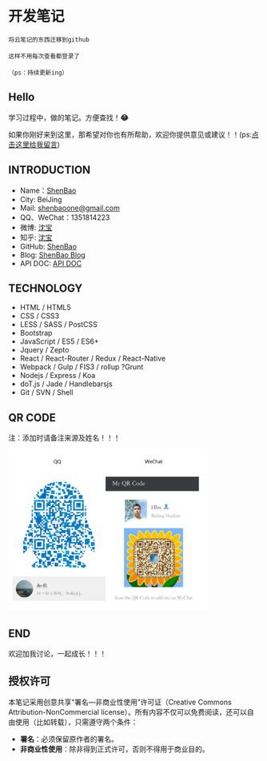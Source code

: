 # 开发笔记


```
将云笔记的东西迁移到github

这样不用每次查看都登录了

（ps：持续更新ing）
```

## Hello 

学习过程中，做的笔记。方便查找！<b>:joy:</b>

如果你刚好来到这里，那希望对你也有所帮助，欢迎你提供意见或建议！！(ps:[点击这里给我留言](https://github.com/ShenBao/shenbao-notes/issues))

## INTRODUCTION

- Name：[ShenBao](https://github.com/ShenBao)
- City: BeiJing
- Mail: <a href="mailto:shenbaoone@gmail.com">shenbaoone@gmail.com</a>
- QQ、WeChat：1351814223
- 微博: [沈宝](http://weibo.com/ShenBaoPro)
- 知乎: [沈宝](https://www.zhihu.com/people/shenbao)
- GitHub: [ShenBao](https://github.com/ShenBao)
- Blog: [ShenBao Blog](https://shenbao.github.io)
- API DOC: [API DOC](https://shenbao.github.io/blog)

## TECHNOLOGY

- HTML / HTML5
- CSS / CSS3
- LESS / SASS / PostCSS
- Bootstrap
- JavaScript / ES5 / ES6+
- Jquery / Zepto
- React / React-Router / Redux / React-Native
- Webpack / Gulp / FIS3 / rollup ?Grunt
- Nodejs / Express / Koa
- doT.js / Jade / Handlebarsjs
- Git / SVN / Shell

## QR CODE

<p>注：添加时请备注来源及姓名！！！</p>
<div height="300" >
    <img src="images/about-me/me-qr-code.png" alt="我的QQ二维码\微信二维码" width="400" >
</div>


## END

欢迎加我讨论，一起成长！！！

## 授权许可

本笔记采用创意共享“署名—非商业性使用”许可证（Creative Commons Attribution-NonCommercial license）。所有内容不仅可以免费阅读，还可以自由使用（比如转载），只需遵守两个条件：

- **署名**：必须保留原作者的署名。
- **非商业性使用**：除非得到正式许可，否则不得用于商业目的。

